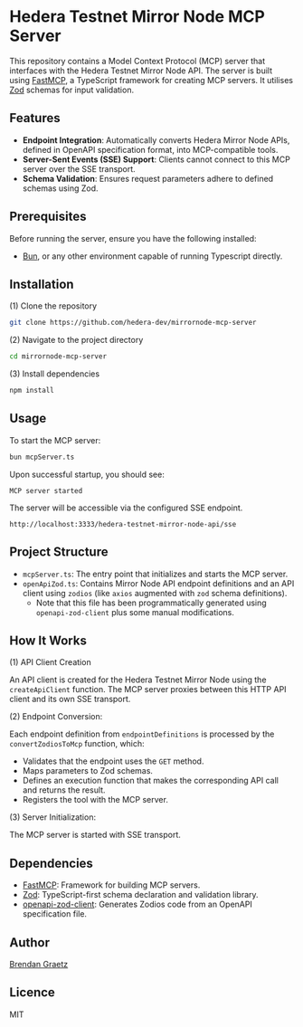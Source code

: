 # Hedera Testnet Mirror Node MCP Server

This repository contains a Model Context Protocol (MCP) server that interfaces with the Hedera Testnet Mirror Node API.
The server is built using [FastMCP](https://www.npmjs.com/package/fastmcp), a TypeScript framework for creating MCP servers.
It utilises [Zod](https://zod.dev/) schemas for input validation.

## Features

- **Endpoint Integration**: Automatically converts Hedera Mirror Node APIs, defined in OpenAPI specification format, into MCP-compatible tools.
- **Server-Sent Events (SSE) Support**: Clients cannot connect to this MCP server over the SSE transport.
- **Schema Validation**: Ensures request parameters adhere to defined schemas using Zod.

## Prerequisites

Before running the server, ensure you have the following installed:

- [Bun](https://bun.sh/), or any other environment capable of running Typescript directly.

## Installation

(1) Clone the repository

```bash
git clone https://github.com/hedera-dev/mirrornode-mcp-server
```

(2) Navigate to the project directory

```bash
cd mirrornode-mcp-server
```

(3) Install dependencies

```bash
npm install
```

## Usage

To start the MCP server:

```bash
bun mcpServer.ts
```

Upon successful startup, you should see:

```
MCP server started
```

The server will be accessible via the configured SSE endpoint.

`http://localhost:3333/hedera-testnet-mirror-node-api/sse`

## Project Structure

- `mcpServer.ts`: The entry point that initializes and starts the MCP server.
- `openApiZod.ts`: Contains Mirror Node API endpoint definitions and an API client using `zodios` (like `axios` augmented with `zod` schema definitions).
  - Note that this file has been programmatically generated using `openapi-zod-client` plus some manual modifications.

## How It Works

(1) API Client Creation

An API client is created for the Hedera Testnet Mirror Node using the `createApiClient` function.
The MCP server proxies between this HTTP API client and its own SSE transport.

(2) Endpoint Conversion:

Each endpoint definition from `endpointDefinitions` is processed by the `convertZodiosToMcp` function, which:
   - Validates that the endpoint uses the `GET` method.
   - Maps parameters to Zod schemas.
   - Defines an execution function that makes the corresponding API call and returns the result.
   - Registers the tool with the MCP server.

(3) Server Initialization:

The MCP server is started with SSE transport.

## Dependencies

- [FastMCP](https://www.npmjs.com/package/fastmcp): Framework for building MCP servers.
- [Zod](https://zod.dev/): TypeScript-first schema declaration and validation library.
- [openapi-zod-client](https://github.com/astahmer/openapi-zod-client): Generates Zodios code from an OpenAPI specification file.

## Author

[Brendan Graetz](https://blog.bguiz.com/)

## Licence

MIT
